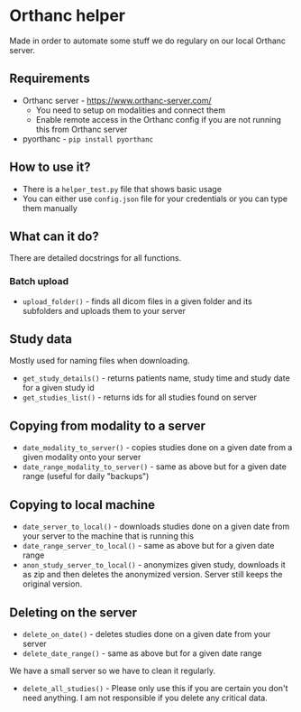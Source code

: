 # Orthanc helper
Made in order to automate some stuff we do regulary on our local Orthanc server.

## Requirements
- Orthanc server - https://www.orthanc-server.com/
    - You need to setup on modalities and connect them
    - Enable remote access in the Orthanc config if you are not running this from Orthanc server
- pyorthanc - `pip install pyorthanc`

## How to use it?
- There is a `helper_test.py` file that shows basic usage
- You can either use `config.json` file for your credentials or you can type them manually

## What can it do?
There are detailed docstrings for all functions.

### Batch upload
- `upload_folder()` - finds all dicom files in a given folder and its subfolders and uploads them to your server

## Study data
Mostly used for naming files when downloading.
- `get_study_details()` - returns patients name, study time and study date for a given study id
- `get_studies_list()` - returns ids for all studies found on server

## Copying from modality to a server
- `date_modality_to_server()` - copies studies done on a given date from a given modality onto your server
- `date_range_modality_to_server()` - same as above but for a given date range (useful for daily "backups")

## Copying to local machine
- `date_server_to_local()` - downloads studies done on a given date from your server to the machine that is running this
- `date_range_server_to_local()` - same as above but for a given date range
- `anon_study_server_to_local()` - anonymizes given study, downloads it as zip and then deletes the anonymized version. Server still keeps the original version.

## Deleting on the server
- `delete_on_date()` - deletes studies done on a given date from your server
- `delete_date_range()` - same as above but for a given date range

We have a small server so we have to clean it regularly.
- `delete_all_studies()` - Please only use this if you are certain you don't need anything. I am not responsible if you delete any critical data.
